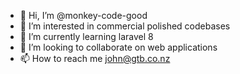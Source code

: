 - 👋 Hi, I’m @monkey-code-good
- 👀 I’m interested in commercial polished codebases
- 🌱 I’m currently learning laravel 8
- 💞️ I’m looking to collaborate on web applications
- 📫 How to reach me john@gtb.co.nz

<!---
monkey-code-good/monkey-code-good is a ✨ special ✨ repository because its `README.md` (this file) appears on your GitHub profile.
You can click the Preview link to take a look at your changes.
--->
